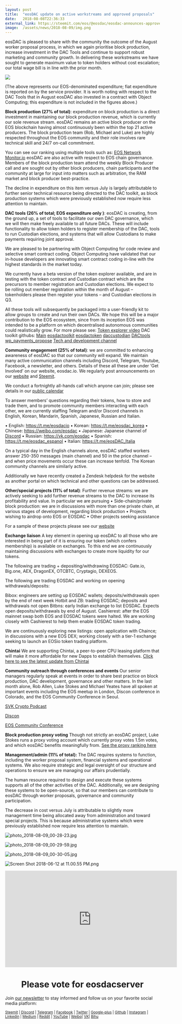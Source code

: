 ```yaml
---
layout: post
title:  "eosDAC update on active workstreams and approved proposals"
date:   2018-08-08T22:36:33
external_link: https://steemit.com/eos/@eosdac/eosdac-announces-approved-worker-proposals-for-august
image:  /assets/news/2018-08-09/img.png
---
```

eosDAC is pleased to share with the community the outcome of the August worker proposal process, in which we again prioritise block production, increase investment in the DAC Tools and continue to support robust marketing and community growth. In delivering these workstreams we have sought to generate maximum value to token holders without cost escalation; our total wage bill is in line with the prior month.

 ![](https://cdn.steemitimages.com/DQmYMhtCday6GE3KRGmCk75JkTjbspo9oXp9sEgPc6RvJWy/image.png)

(The above represents our EOS-denominated expenditure; fiat expenditure is reported on by the service provider. It is worth noting with respect to the DAC Tools that in August eosDAC also invested in a contract with Object Computing; this expenditure is not included in the figures above.)

**Block production (27% of total)**: expenditure on block production is a direct investment in maintaining our block production revenue, which is currently our sole revenue stream. eosDAC remains an active block producer on the EOS blockchain having almost continuously been within the top 21 active producers. The block production team (Rob, Michael and Luke) are highly respected throughout the EOS community and their role involves rare technical skill and 24/7 on-call commitment.

You can see our ranking using multiple tools such as: [EOS Network Monitor.io](http://eosnetworkmonitor.io/) 
eosDAC are also active with respect to EOS chain governance. Members of the block production team attend the weekly Block Producer call and are sought out by other block producers, chain participants and the community at large for input into matters such as arbitration, the RAM market and block producer best-practice.

The decline in expenditure on this item versus July is largely attributable to further senior technical resource being directed to the DAC toolkit, as block production systems which were previously established now require less attention to maintain.

**DAC tools (26% of total; EOS expenditure only )**:  eosDAC is creating, from the ground up, a set of tools to facilitate our own DAC governance, which we will then make freely available to all future DACs. These will include functionality to allow token holders to register membership of the DAC, tools to run Custodian elections, and systems that will allow Custodians to make payments requiring joint approval. 

We are pleased to be partnering with Object Computing for code review and selective smart contract coding. Object Computing have validated that our in-house developers are innovating smart contract coding in-line with the highest standards in the market today.

We currently have a beta version of the token explorer available, and are in testing with the token contract and Custodian contract which are the precursors to member registration and Custodian elections. We expect to be rolling out member registration within the month of August – tokenholders please then register your tokens – and Custodian elections in Q3.

All these tools will subsequently be packaged into a user-friendly kit to allow groups to create and run their own DACs. We hope this will be a major contribution to the EOS ecosystem, since from its inception EOS was intended to be a platform on which decentralised autonomous communities could realistically grow.
For more please see:
[Token explorer video](https://www.youtube.com/watch?v=B_dM9lkQfNY)
DAC toolkit githubs: [Main](https://github.com/eosdac)
[eosdactoolkit](https://github.com/eosdac/eosdactoolkit/commits/master)
[eosdactoken](https://github.com/eosdac/eosdactoken/commits/master)
[daccustodian](https://github.com/eosdac/daccustodian/commits/master)
[DACtools](https://github.com/eosdac/DACtools/commits/master)
[wp_payments_propose](https://github.com/eosdac/wp_payments_propose/commits/master)
[Tech and development channel](https://discord.gg/B8yDbrN)

**Community engagement (25% of total)**: we are committed to enhancing awareness of eosDAC so that our community will expand. We maintain many active communication channels including Discord, Telegram, Youtube, Facebook, a newsletter, and others. Details of these all these are under ‘Get Involved’ on our website, eosdac.io.
We regularly post announcements on our [website](https://eosdac.io/news/) and [Steemit](https://steemit.com/@eosdac). 

We conduct a fortnightly all-hands call which anyone can join; please see details in our [public calendar](https://calendar.google.com/calendar/embed?src=o2jekei8tqp4vccb13j6gnj7qo%40group.calendar.google.com&ctz=Europe%2FLondon)

To answer members’ questions regarding their tokens, how to store and trade them, and to promote community members interacting with each other, we are currently staffing Telegram and/or Discord channels in English, Korean, Mandarin, Spanish, Japanese, Russian and Italian.  

•	English: https://t.me/eosdacio
•	Korean: https://t.me/eosdac_korea
•	Chinese: https://weibo.com/eosdac 
•	Japanese: Japanese channel of [Discord](https://discord.io/eosdac)
•	Russian: https://vk.com/eosdac
•	Spanish: https://t.me/eosdac_espanol
•	Italian: https://t.me/eosDAC_Italia

On a typical day in the English channels alone, eosDAC staffed workers answer 250-350 messages (main channel) and 50 in the price channel – and when price movements occur these can increase tenfold. The Korean community channels are similarly active.

Additionally we have recently created a Zendesk helpdesk for the website as another portal on which technical and other questions can be addressed.

**Other/special projects (11% of total)**: 
Further revenue streams: we are actively seeking to add further revenue streams to the DAC to increase its profitability and value. In particular we are pursuing
•	Side-chain/private block production: we are in discussions with more than one private chain, at various stages of development, regarding block production
•	Projects wishing to airdrop onto EOS or EOSDAC 
•	Other projects seeking assistance

For a sample of these projects please see our [website](https://eosdac.io/enabling-dacs/)

**Exchange liaison**
A key element in opening up eosDAC to all those who are interested in being part of it is ensuring our token (which confers membership) is available on exchanges. To this end we are continuously maintaining discussions with exchanges to create more liquidity for our tokens.

The following are trading + depositing/withdrawing EOSDAC: Gate.io, Big.one, AEX, DragonEX, OTCBTC, Cryptagio, DEXEOS.

The following are trading EOSDAC and working on opening withdrawals/deposits:

Bibox: engineers are setting up EOSDAC wallets; deposits/withdrawals open by the end of next week
Hotbit and ZB: trading EOSDAC; deposits and withdrawals not open
Bitbns: early Indian exchange to list EOSDAC. Expects open deposits/withdrawals by end of August. 
Cashierest: after the EOS mainnet swap both EOS and EOSDAC tokens were halted. We are working closely with Cashierest to help them enable EOSDAC token trading.

We are continuously exploring new listings: open application with Chaince; in discussions with a new EOS DEX; working closely with a tier-1 exchange seeking to launch an EOSio token trading platform.

**Chintai**
We are supporting Chintai, a peer-to-peer CPU leasing platform that will make it more affordable for new Dapps to establish themselves. [Click here to see the latest update from Chintai](https://medium.com/@davidkalin44/chintai-community-update-2-august-2018-chintai-has-arrived-d6028711459c)

**Community outreach through conferences and events**
Our senior managers regularly speak at events in order to share best practice on block production, DAC development, governance and other matters. In the last month alone, Rob Allen, Luke Stokes and Michael Yeates have all spoken at important events including the EOS meetup in London, Discon conference in Colorado, and the EOS Community Conference in Seoul.

[SVK Crypto Podcast](http://podcast.svkcrypto.com/e/svk-crypto-podcast-184-17072018-live-from-svk-cryptos-eos-event/?utm_source=dlvr.it&utm_medium=twitter)

[Discon](https://steemit.com/discon/@lukestokes/photos-from-my-discon-talk-on-dpos-governance-and-tokenomics)


[EOS  Community Conference](https://photos.google.com/share/AF1QipPxxe3VsF42WIZvJc5x7xV0N_UM9PyYmXu3CAEY2h5N7Ej9Rp-fd_G1cgeEGVsKkw?key=VngwV1M1WW93TThzeFVOZkhDT2JMM3dqeXliOGhB)

**Block production proxy voting**
Though not strictly an eosDAC project, Luke Stokes runs a proxy voting account which currently proxy votes 1.5m votes, and which eosDAC benefits meaningfully from.
[See the proxy ranking here](https://www.alohaeos.com/vote/proxy)

**Management/admin (11% of total):**
The DAC requires systems to function, including the worker proposal system, financial systems and operational systems. We also require strategic and legal oversight of our structure and operations to ensure we are managing our affairs prudentially.

The human resource required to design and execute these systems supports all of the other activities of the DAC. Additionally, we are designing these systems to be open-source, so that our members can contribute to eosDAC through worker proposals, governance and community participation.

The decrease in cost versus July is attributable to slightly more management time being allocated away from administration and toward special projects. This is because administrative systems which were previously established now require less attention to maintain.


![photo_2018-08-09_00-28-23.jpg](https://cdn.steemitimages.com/DQmbrfEW9zk4RYrfUqiuNfk4tP5VsEKvUezmXtP4z7Wsrmd/photo_2018-08-09_00-28-23.jpg)

![photo_2018-08-09_00-29-59.jpg](https://cdn.steemitimages.com/DQmRQVF9xVGVPgNuEeV7ma5GTnB7Y3NXggw76gkXjR2mVs9/photo_2018-08-09_00-29-59.jpg)

 ![photo_2018-08-09_00-30-05.jpg](https://cdn.steemitimages.com/DQmSMB5hnmcbNsWM4eSkuNCUzzhfBeCSJM5oxhfRVCx9Tk7/photo_2018-08-09_00-30-05.jpg)

![Screen Shot 2018-06-12 at 11.00.55 PM.png](https://cdn.steemitimages.com/DQmRQWM3QtQ21wddAMCjbVRhB3rM7L4AGWLY9QpNmkXNLps/Screen%20Shot%202018-06-12%20at%2011.00.55%20PM.png)

<iframe width="560" height="315" src="https://www.youtube.com/embed/PbQpAJOP6iA" frameborder="0" allow="autoplay; encrypted-media" allowfullscreen></iframe>

<center><h1>Please vote for eosdacserver</h1></center>

Join <a href="https://eosdac.io/news/#newsletter">our newsletter</a> to stay informed and follow us on your favorite social media platform:

<sub><a href="https://steemit.com/@eosdac" target="_blank">Steemit</a> | <a href="http://discord.io/eosdac" target="_blank">Discord</a> | <a href="https://t.me/eosdacio" target="_blank">Telegram</a> | <a href="https://facebook.com/eosdac" target="_blank">Facebook</a> | <a href="https://twitter.com/eosdac" target="_blank">Twitter</a> | <a href="https://plus.google.com/+eosdac" target="_blank">Google-plus</a> | <a href="https://github.com/eosdac" target="_blank">Github</a> | <a href="https://instagram.com/eosdac" target="_blank">Instagram</a> | <a href="https://linkedin.com/company/eosdac" target="_blank">Linkedin</a> | <a href="https://medium.com/eosdac" target="_blank">Medium</a> | <a href="https://www.reddit.com/r/EOSDAC/" target="_blank">Reddit</a> | <a href="https://www.youtube.com/eosdac" target="_blank">YouTube</a> | <a href="http://weibo.com/eosdac" target=”_blank”>Weibo</a>| <a href="https://vk.com/eosdac" target="_blank">VK</a>| <a href="https://bihu.com/people/586348" target="_blank">Bihu</a></sub>
